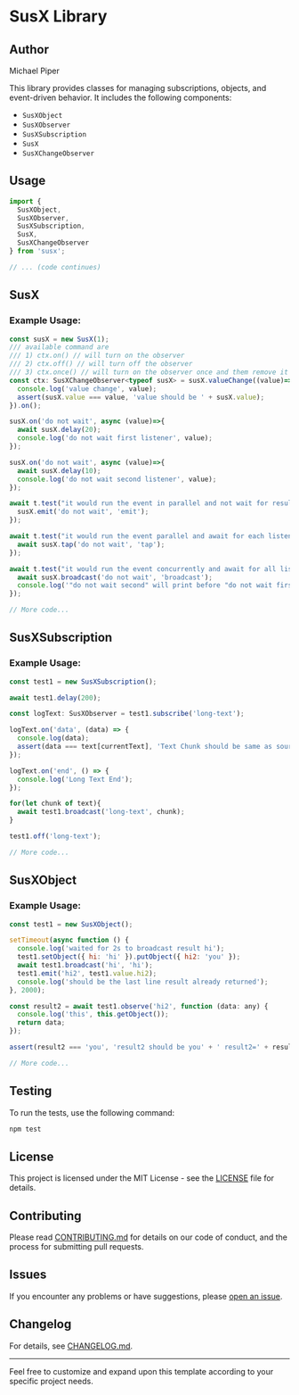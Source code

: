 # SusX Library

## Author
Michael Piper

This library provides classes for managing subscriptions, objects, and event-driven behavior. It includes the following components:

- `SusXObject`
- `SusXObserver`
- `SusXSubscription`
- `SusX`
- `SusXChangeObserver`

## Usage

```javascript
import {
  SusXObject,
  SusXObserver,
  SusXSubscription,
  SusX,
  SusXChangeObserver
} from 'susx';

// ... (code continues)
```

## SusX

### Example Usage:

```javascript
const susX = new SusX(1);
/// available command are
/// 1) ctx.on() // will turn on the observer
/// 2) ctx.off() // will turn off the observer
/// 3) ctx.once() // will turn on the observer once and them remove it immediately after
const ctx: SusXChangeObserver<typeof susX> = susX.valueChange((value)=>{
  console.log('value change', value);
  assert(susX.value === value, 'value should be ' + susX.value);
}).on();

susX.on('do not wait', async (value)=>{
  await susX.delay(20);
  console.log('do not wait first listener', value);
});

susX.on('do not wait', async (value)=>{
  await susX.delay(10);
  console.log('do not wait second listener', value);
});

await t.test("it would run the event in parallel and not wait for result", async function () {
  susX.emit('do not wait', 'emit');
});

await t.test("it would run the event parallel and await for each listener to finish before the next", async function () {
  await susX.tap('do not wait', 'tap');
});

await t.test("it would run the event concurrently and await for all listener to finish",async  function () {
  await susX.broadcast('do not wait', 'broadcast');
  console.log('"do not wait second" will print before "do not wait first" broadcast complete',);
});

// More code...
```

## SusXSubscription

### Example Usage:

```javascript
const test1 = new SusXSubscription();

await test1.delay(200);

const logText: SusXObserver = test1.subscribe('long-text');

logText.on('data', (data) => {
  console.log(data);
  assert(data === text[currentText], 'Text Chunk should be same as source value' + " source=" + text[currentText]);
});

logText.on('end', () => {
  console.log('Long Text End');
});

for(let chunk of text){
  await test1.broadcast('long-text', chunk);
}

test1.off('long-text');

// More code...
```

## SusXObject

### Example Usage:

```javascript
const test1 = new SusXObject();

setTimeout(async function () {
  console.log('waited for 2s to broadcast result hi');
  test1.setObject({ hi: 'hi' }).putObject({ hi2: 'you' });
  await test1.broadcast('hi', 'hi');
  test1.emit('hi2', test1.value.hi2);
  console.log('should be the last line result already returned');
}, 2000);

const result2 = await test1.observe('hi2', function (data: any) {
  console.log('this', this.getObject());
  return data;
});

assert(result2 === 'you', 'result2 should be you' + ' result2=' + result2);

// More code...
```

## Testing

To run the tests, use the following command:

```bash
npm test
```

## License

This project is licensed under the MIT License - see the [LICENSE](LICENSE) file for details.

## Contributing

Please read [CONTRIBUTING.md](CONTRIBUTING.md) for details on our code of conduct, and the process for submitting pull requests.

## Issues

If you encounter any problems or have suggestions, please [open an issue](https://github.com/michaelpiper/SusX/issues).

## Changelog

For details, see [CHANGELOG.md](CHANGELOG.md).

---

Feel free to customize and expand upon this template according to your specific project needs.